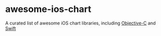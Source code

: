 # awesome-ios-chart

A curated list of awesome iOS chart libraries, including [Objective-C](./Objective-C.md) and [Swift](./Swift.md)


